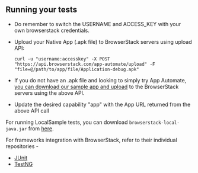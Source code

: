 ## Running your tests
- Do remember to switch the USERNAME and ACCESS_KEY with your own browserstack credentials.
- Upload your Native App (.apk file) to BrowserStack servers using upload API:

  ```
  curl -u "username:accesskey" -X POST "https://api.browserstack.com/app-automate/upload" -F "file=@/path/to/app/file/Application-debug.apk"
  ```

- If you do not have an .apk file and looking to simply try App Automate, [you can download our sample app and upload](https://www.browserstack.com/app-automate/sample-apps/android/WikipediaSample.apk)
to the BrowserStack servers using the above API.
- Update the desired capability "app" with the App URL returned from the above API call

For running LocalSample tests, you can download `browserstack-local-java.jar` from [here](http://search.maven.org/#search%7Cga%7C1%7Ca%3A%22browserstack-local-java%22).

For frameworks integration with BrowserStack, refer to their individual repositories -

- [JUnit](https://github.com/browserstack/junit-appium-app-browserstack)
- [TestNG](https://github.com/browserstack/testng-appium-app-browserstack)
